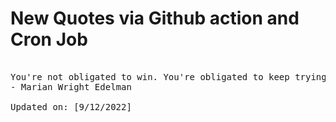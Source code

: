 # New Quotes via Github action and Cron Job

<pre>
<!-- #quote -->
You're not obligated to win. You're obligated to keep trying to do the best you can every day.
- Marian Wright Edelman

Updated on: [9/12/2022]
<!-- #quoteEnd -->
</pre>
